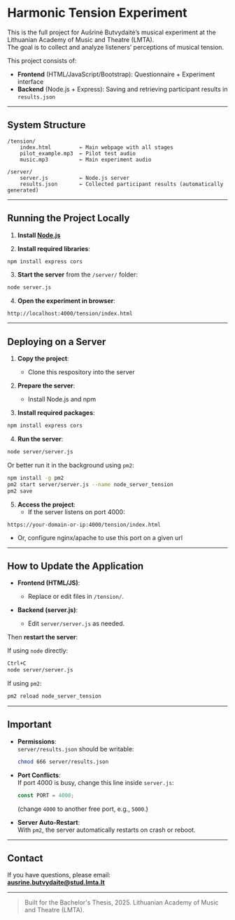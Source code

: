 
# Harmonic Tension Experiment

This is the full project for Aušrinė Butvydaitė’s musical experiment at the Lithuanian Academy of Music and Theatre (LMTA).  
The goal is to collect and analyze listeners’ perceptions of musical tension.

This project consists of:
- **Frontend** (HTML/JavaScript/Bootstrap): Questionnaire + Experiment interface
- **Backend** (Node.js + Express): Saving and retrieving participant results in `results.json`

---

##  System Structure

```
/tension/
    index.html         ← Main webpage with all stages
    pilot_example.mp3  ← Pilot test audio
    music.mp3          ← Main experiment audio

/server/
    server.js          ← Node.js server
    results.json       ← Collected participant results (automatically generated)
```

---

##  Running the Project Locally

1. **Install [Node.js](https://nodejs.org/)** 

2. **Install required libraries**:
```bash
npm install express cors
```

3. **Start the server** from the `/server/` folder:
```bash
node server.js
```

4. **Open the experiment in browser**:
```
http://localhost:4000/tension/index.html
```

---

##  Deploying on a Server

1. **Copy the project**:
   - Clone this respository into the server

2. **Prepare the server**:
   - Install Node.js and npm 

3. **Install required packages**:
```bash
npm install express cors
```

4. **Run the server**:
```bash
node server/server.js
```
Or better run it in the background using `pm2`:
```bash
npm install -g pm2
pm2 start server/server.js --name node_server_tension
pm2 save
```

5. **Access the project**:
   - If the server listens on port 4000:
```
https://your-domain-or-ip:4000/tension/index.html
```
  - Or, configure nginx/apache to use this port on a given url

---

##  How to Update the Application

- **Frontend (HTML/JS)**:
  - Replace or edit files in `/tension/`.

- **Backend (server.js)**:
  - Edit `server/server.js` as needed.

Then **restart the server**:

If using `node` directly:
```bash
Ctrl+C
node server/server.js
```

If using `pm2`:
```bash
pm2 reload node_server_tension
```

---

##  Important 

- **Permissions**:  
  `server/results.json` should be writable:
  ```bash
  chmod 666 server/results.json
  ```

- **Port Conflicts**:  
  If port 4000 is busy, change this line inside `server.js`:
  ```javascript
  const PORT = 4000;
  ```
  (change `4000` to another free port, e.g., `5000`.)

- **Server Auto-Restart**:  
  With `pm2`, the server automatically restarts on crash or reboot.

---

##  Contact

If you have questions, please email:  
**ausrine.butvydaite@stud.lmta.lt**

---

> Built for the Bachelor's Thesis, 2025. Lithuanian Academy of Music and Theatre (LMTA).
